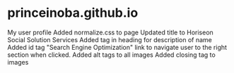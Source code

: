 # princeinoba.github.io
My user profile
Added normalize.css to page
Updated title to Horiseon Social Solution Services
Added tag in heading for description of name
Added id tag "Search Engine Optimization" link to navigate user to the right section when clicked.
Added alt tags to all images
Added closing tag to images 

